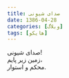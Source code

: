 ```yaml
---
title: صدای شیونی
date: 1386-04-28
categories: [وبلاگ]
tags: [هایکو]
---
```


صدای شیونی!  
زمین زیر پایم،  
محکم و استوار.

